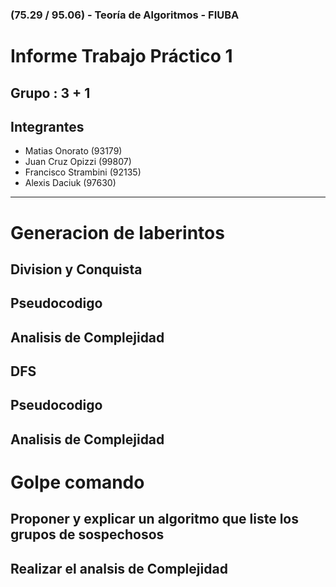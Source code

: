 ### (75.29 / 95.06) - Teoría de Algoritmos - FIUBA

# Informe Trabajo Práctico 1

## Grupo : 3 + 1
## Integrantes
  * Matias Onorato (93179)
  * Juan Cruz Opizzi (99807)
  * Francisco Strambini (92135)
  * Alexis Daciuk (97630)

---
# Generacion de laberintos
## Division y Conquista
## Pseudocodigo


## Analisis de Complejidad

## DFS
## Pseudocodigo


## Analisis de Complejidad

# Golpe comando
## Proponer y explicar un algoritmo que liste los grupos de sospechosos

## Realizar el analsis de Complejidad
